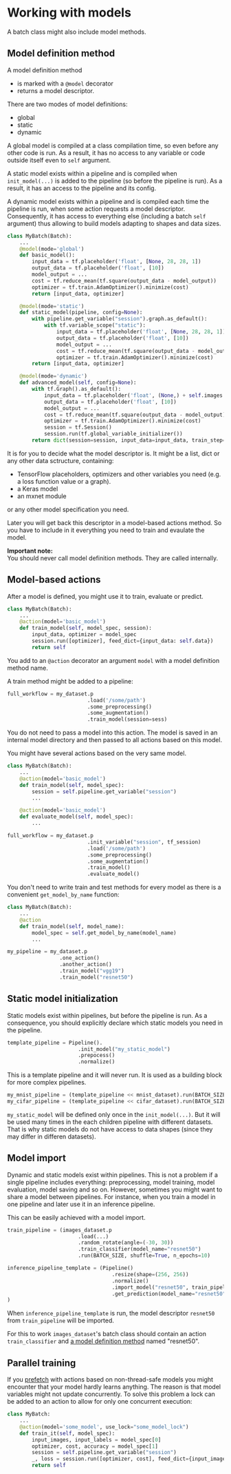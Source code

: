 # Working with models

A batch class might also include model methods.

## Model definition method
A model definition method
- is marked with a `@model` decorator
- returns a model descriptor.

There are two modes of model definitions:
- global
- static
- dynamic

A global model is compiled at a class compilation time, so even before any other code is run.
As a result, it has no access to any variable or code outside itself even to `self` argument.

A static model exists within a pipeline and is compiled when `init_model(...)` is added to the pipeline (so before the pipeline is run).
As a result, it has an access to the pipeline and its config.

A dynamic model exists within a pipeline and is compiled each time the pipeline is run, when some action requests a model descriptor.
Consequently, it has access to everything else (including a batch `self` argument) thus allowing to build models adapting to shapes and data sizes.

```python
class MyBatch(Batch):
    ...
    @model(mode='global')
    def basic_model():
        input_data = tf.placeholder('float', [None, 28, 28, 1])
        output_data = tf.placeholder('float', [10])
        model_output = ...
        cost = tf.reduce_mean(tf.square(output_data - model_output))
        optimizer = tf.train.AdamOptimizer().minimize(cost)
        return [input_data, optimizer]

    @model(mode='static')
    def static_model(pipeline, config=None):
        with pipeline.get_variable("session").graph.as_default():
            with tf.variable_scope("static"):
                input_data = tf.placeholder('float', [None, 28, 28, 1])
                output_data = tf.placeholder('float', [10])
                model_output = ...
                cost = tf.reduce_mean(tf.square(output_data - model_output))
                optimizer = tf.train.AdamOptimizer().minimize(cost)
        return [input_data, optimizer]

    @model(mode='dynamic')
    def advanced_model(self, config=None):
        with tf.Graph().as_default():
            input_data = tf.placeholder('float', (None,) + self.images.shape])
            output_data = tf.placeholder('float', [10])
            model_output = ...
            cost = tf.reduce_mean(tf.square(output_data - model_output))
            optimizer = tf.train.AdamOptimizer().minimize(cost)
            session = tf.Session()
            session.run(tf.global_variable_initializer())
        return dict(session=session, input_data=input_data, train_step=optimizer)
```
It is for you to decide what the model descriptor is. It might be a list, dict or any other data sctructure, containing:
- TensorFlow placeholders, optimizers and other variables you need (e.g. a loss function value or a graph).
- a Keras model
- an mxnet module

or any other model specification you need.


Later you will get back this descriptor in a model-based actions method. So you have to include in it everything you need to train and evaulate the model.

**Important note:**  
You should never call model definition methods. They are called internally.

## Model-based actions
After a model is defined, you might use it to train, evaluate or predict.

```python
class MyBatch(Batch):
    ...
    @action(model='basic_model')
    def train_model(self, model_spec, session):
        input_data, optimizer = model_spec
        session.run([optimizer], feed_dict={input_data: self.data})
        return self
```
You add to an `@action` decorator an argument `model` with a model definition method name.

A train method might be added to a pipeline:
```python
full_workflow = my_dataset.p
                          .load('/some/path')
                          .some_preprocessing()
                          .some_augmentation()
                          .train_model(session=sess)
```
You do not need to pass a model into this action. The model is saved in an internal model directory and then passed to all actions based on this model.

You might have several actions based on the very same model.
```python
class MyBatch(Batch):
    ...
    @action(model='basic_model')
    def train_model(self, model_spec):
        session = self.pipeline.get_variable("session")
        ...

    @action(model='basic_model')
    def evaluate_model(self, model_spec):
        ...

full_workflow = my_dataset.p
                          .init_variable("session", tf_session)
                          .load('/some/path')
                          .some_preprocessing()
                          .some_augmentation()
                          .train_model()
                          .evaluate_model()
```

You don't need to write train and test methods for every model as there is a convenient `get_model_by_name` function:
```python
class MyBatch(Batch):
    ...
    @action
    def train_model(self, model_name):
        model_spec = self.get_model_by_name(model_name)
        ...

my_pipeline = my_dataset.p
                 .one_action()
                 .another_action()
                 .train_model("vgg19")
                 .train_model("resnet50")
```

## Static model initialization
Static models exist within pipelines, but before the pipeline is run. As a consequence, you should explicitly declare which static models you need in the pipeline.
```python
template_pipeline = Pipeline().
                       .init_model("my_static_model")
                       .prepocess()
                       .normalize()
```
This is a template pipeline and it will never run. It is used as a building block for more complex pipelines.

```python
my_mnist_pipeline = (template_pipeline << mnist_dataset).run(BATCH_SIZE, n_epochs=10)
my_cifar_pipeline = (template_pipeline << cifar_dataset).run(BATCH_SIZE, n_epochs=10)
```
`my_static_model` will be defined only once in the `init_model(...)`.
But it will be used many times in the each children pipeline with different datasets.
That is why static models do not have access to data shapes (since they may differ in differen datasets).


## Model import
Dynamic and static models exist within pipelines. This is not a problem if a single pipeline includes everything: preprocessing, model training, model evaluation, model saving and so on. However, sometimes you might want to share a model between pipelines. For instance, when you train a model in one pipeline and later use it in an inference pipeline.

This can be easily achieved with a model import.

```python
train_pipeline = (images_dataset.p
                       .load(...)
                       .random_rotate(angle=(-30, 30))
                       .train_classifier(model_name="resnet50")
                       .run(BATCH_SIZE, shuffle=True, n_epochs=10)

inference_pipeline_template = (Pipeline()
                                  .resize(shape=(256, 256))
                                  .normalize()
                                  .import_model("resnet50", train_pipeline)
                                  .get_prediction(model_name="resnet50")
)
```
When `inference_pipeline_template` is run, the model descriptor `resnet50` from `train_pipeline` will be imported.

For this to work `images_dataset`'s batch class should contain an action `train_classifier` and [a model definition method](#model-definition-method) named "resnet50".


## Parallel training
If you [prefetch](prefetch.md) with actions based on non-thread-safe models you might encounter that your model hardly learns anything. The reason is that model variables might not update concurrently. To solve this problem a lock can be added to an action to allow for only one concurrent execution:
```python
class MyBatch:
    ...
    @action(model='some_model', use_lock="some_model_lock")
    def train_it(self, model_spec):
        input_images, input_labels = model_spec[0]
        optimizer, cost, accuracy = model_spec[1]
        session = self.pipeline.get_variable("session")
        _, loss = session.run([optimizer, cost], feed_dict={input_images: self.images, input_labels: self.labels})
        return self
```
